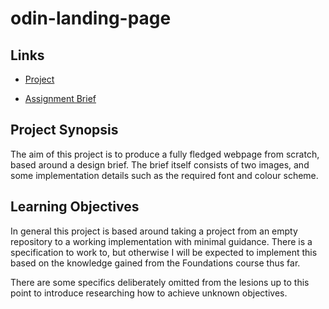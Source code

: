# odin-landing-page

## Links

- [Project](https://anevilpenguin.github.io/odin-landing-page/)

- [Assignment Brief](https://www.theodinproject.com/lessons/foundations-landing-page)

## Project Synopsis

The aim of this project is to produce a fully fledged webpage from scratch, based around a design brief.  The brief itself consists of two images, and some implementation details such as the required font and colour scheme.

## Learning Objectives

In general this project is based around taking a project from an empty repository to a working implementation with minimal guidance.  There is a specification to work to, but otherwise I will be expected to implement this based on the knowledge gained from the Foundations course thus far.

There are some specifics deliberately omitted from the lesions up to this point to introduce researching how to achieve unknown objectives.
